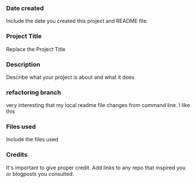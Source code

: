 ### Date created
Include the date you created this project and README file.

### Project Title
Replace the Project Title

### Description
Describe what your project is about and what it does

### refactoring branch
very interesting that my local readme file changes from command line. I like this

### Files used
Include the files used

### Credits
It's important to give proper credit. Add links to any repo that inspired you or blogposts you consulted.
